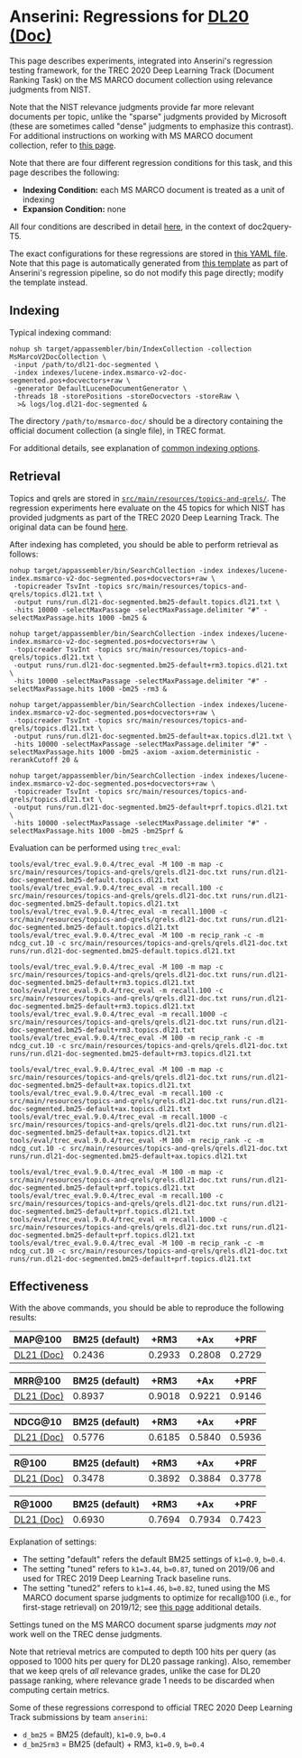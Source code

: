 # Anserini: Regressions for [DL20 (Doc)](https://trec.nist.gov/data/deep2020.html)

This page describes experiments, integrated into Anserini's regression testing framework, for the TREC 2020 Deep Learning Track (Document Ranking Task) on the MS MARCO document collection using relevance judgments from NIST.

Note that the NIST relevance judgments provide far more relevant documents per topic, unlike the "sparse" judgments provided by Microsoft (these are sometimes called "dense" judgments to emphasize this contrast).
For additional instructions on working with MS MARCO document collection, refer to [this page](experiments-msmarco-doc.md).

Note that there are four different regression conditions for this task, and this page describes the following:

+ **Indexing Condition:** each MS MARCO document is treated as a unit of indexing
+ **Expansion Condition:** none

All four conditions are described in detail [here](https://github.com/castorini/docTTTTTquery#reproducing-ms-marco-document-ranking-results-with-anserini), in the context of doc2query-T5.

The exact configurations for these regressions are stored in [this YAML file](../src/main/resources/regression/dl20-doc.yaml).
Note that this page is automatically generated from [this template](../src/main/resources/docgen/templates/dl20-doc.template) as part of Anserini's regression pipeline, so do not modify this page directly; modify the template instead.

## Indexing

Typical indexing command:

```
nohup sh target/appassembler/bin/IndexCollection -collection MsMarcoV2DocCollection \
 -input /path/to/dl21-doc-segmented \
 -index indexes/lucene-index.msmarco-v2-doc-segmented.pos+docvectors+raw \
 -generator DefaultLuceneDocumentGenerator \
 -threads 18 -storePositions -storeDocvectors -storeRaw \
  >& logs/log.dl21-doc-segmented &
```

The directory `/path/to/msmarco-doc/` should be a directory containing the official document collection (a single file), in TREC format.

For additional details, see explanation of [common indexing options](common-indexing-options.md).

## Retrieval

Topics and qrels are stored in [`src/main/resources/topics-and-qrels/`](../src/main/resources/topics-and-qrels/).
The regression experiments here evaluate on the 45 topics for which NIST has provided judgments as part of the TREC 2020 Deep Learning Track.
The original data can be found [here](https://trec.nist.gov/data/deep2020.html).

After indexing has completed, you should be able to perform retrieval as follows:

```
nohup target/appassembler/bin/SearchCollection -index indexes/lucene-index.msmarco-v2-doc-segmented.pos+docvectors+raw \
 -topicreader TsvInt -topics src/main/resources/topics-and-qrels/topics.dl21.txt \
 -output runs/run.dl21-doc-segmented.bm25-default.topics.dl21.txt \
 -hits 10000 -selectMaxPassage -selectMaxPassage.delimiter "#" -selectMaxPassage.hits 1000 -bm25 &

nohup target/appassembler/bin/SearchCollection -index indexes/lucene-index.msmarco-v2-doc-segmented.pos+docvectors+raw \
 -topicreader TsvInt -topics src/main/resources/topics-and-qrels/topics.dl21.txt \
 -output runs/run.dl21-doc-segmented.bm25-default+rm3.topics.dl21.txt \
 -hits 10000 -selectMaxPassage -selectMaxPassage.delimiter "#" -selectMaxPassage.hits 1000 -bm25 -rm3 &

nohup target/appassembler/bin/SearchCollection -index indexes/lucene-index.msmarco-v2-doc-segmented.pos+docvectors+raw \
 -topicreader TsvInt -topics src/main/resources/topics-and-qrels/topics.dl21.txt \
 -output runs/run.dl21-doc-segmented.bm25-default+ax.topics.dl21.txt \
 -hits 10000 -selectMaxPassage -selectMaxPassage.delimiter "#" -selectMaxPassage.hits 1000 -bm25 -axiom -axiom.deterministic -rerankCutoff 20 &

nohup target/appassembler/bin/SearchCollection -index indexes/lucene-index.msmarco-v2-doc-segmented.pos+docvectors+raw \
 -topicreader TsvInt -topics src/main/resources/topics-and-qrels/topics.dl21.txt \
 -output runs/run.dl21-doc-segmented.bm25-default+prf.topics.dl21.txt \
 -hits 10000 -selectMaxPassage -selectMaxPassage.delimiter "#" -selectMaxPassage.hits 1000 -bm25 -bm25prf &
```

Evaluation can be performed using `trec_eval`:

```
tools/eval/trec_eval.9.0.4/trec_eval -M 100 -m map -c src/main/resources/topics-and-qrels/qrels.dl21-doc.txt runs/run.dl21-doc-segmented.bm25-default.topics.dl21.txt
tools/eval/trec_eval.9.0.4/trec_eval -m recall.100 -c src/main/resources/topics-and-qrels/qrels.dl21-doc.txt runs/run.dl21-doc-segmented.bm25-default.topics.dl21.txt
tools/eval/trec_eval.9.0.4/trec_eval -m recall.1000 -c src/main/resources/topics-and-qrels/qrels.dl21-doc.txt runs/run.dl21-doc-segmented.bm25-default.topics.dl21.txt
tools/eval/trec_eval.9.0.4/trec_eval -M 100 -m recip_rank -c -m ndcg_cut.10 -c src/main/resources/topics-and-qrels/qrels.dl21-doc.txt runs/run.dl21-doc-segmented.bm25-default.topics.dl21.txt

tools/eval/trec_eval.9.0.4/trec_eval -M 100 -m map -c src/main/resources/topics-and-qrels/qrels.dl21-doc.txt runs/run.dl21-doc-segmented.bm25-default+rm3.topics.dl21.txt
tools/eval/trec_eval.9.0.4/trec_eval -m recall.100 -c src/main/resources/topics-and-qrels/qrels.dl21-doc.txt runs/run.dl21-doc-segmented.bm25-default+rm3.topics.dl21.txt
tools/eval/trec_eval.9.0.4/trec_eval -m recall.1000 -c src/main/resources/topics-and-qrels/qrels.dl21-doc.txt runs/run.dl21-doc-segmented.bm25-default+rm3.topics.dl21.txt
tools/eval/trec_eval.9.0.4/trec_eval -M 100 -m recip_rank -c -m ndcg_cut.10 -c src/main/resources/topics-and-qrels/qrels.dl21-doc.txt runs/run.dl21-doc-segmented.bm25-default+rm3.topics.dl21.txt

tools/eval/trec_eval.9.0.4/trec_eval -M 100 -m map -c src/main/resources/topics-and-qrels/qrels.dl21-doc.txt runs/run.dl21-doc-segmented.bm25-default+ax.topics.dl21.txt
tools/eval/trec_eval.9.0.4/trec_eval -m recall.100 -c src/main/resources/topics-and-qrels/qrels.dl21-doc.txt runs/run.dl21-doc-segmented.bm25-default+ax.topics.dl21.txt
tools/eval/trec_eval.9.0.4/trec_eval -m recall.1000 -c src/main/resources/topics-and-qrels/qrels.dl21-doc.txt runs/run.dl21-doc-segmented.bm25-default+ax.topics.dl21.txt
tools/eval/trec_eval.9.0.4/trec_eval -M 100 -m recip_rank -c -m ndcg_cut.10 -c src/main/resources/topics-and-qrels/qrels.dl21-doc.txt runs/run.dl21-doc-segmented.bm25-default+ax.topics.dl21.txt

tools/eval/trec_eval.9.0.4/trec_eval -M 100 -m map -c src/main/resources/topics-and-qrels/qrels.dl21-doc.txt runs/run.dl21-doc-segmented.bm25-default+prf.topics.dl21.txt
tools/eval/trec_eval.9.0.4/trec_eval -m recall.100 -c src/main/resources/topics-and-qrels/qrels.dl21-doc.txt runs/run.dl21-doc-segmented.bm25-default+prf.topics.dl21.txt
tools/eval/trec_eval.9.0.4/trec_eval -m recall.1000 -c src/main/resources/topics-and-qrels/qrels.dl21-doc.txt runs/run.dl21-doc-segmented.bm25-default+prf.topics.dl21.txt
tools/eval/trec_eval.9.0.4/trec_eval -M 100 -m recip_rank -c -m ndcg_cut.10 -c src/main/resources/topics-and-qrels/qrels.dl21-doc.txt runs/run.dl21-doc-segmented.bm25-default+prf.topics.dl21.txt
```

## Effectiveness

With the above commands, you should be able to reproduce the following results:

MAP@100                                 | BM25 (default)| +RM3      | +Ax       | +PRF      |
:---------------------------------------|-----------|-----------|-----------|-----------|
[DL21 (Doc)](https://microsoft.github.io/msmarco/TREC-Deep-Learning)| 0.2436    | 0.2933    | 0.2808    | 0.2729    |


MRR@100                                 | BM25 (default)| +RM3      | +Ax       | +PRF      |
:---------------------------------------|-----------|-----------|-----------|-----------|
[DL21 (Doc)](https://microsoft.github.io/msmarco/TREC-Deep-Learning)| 0.8937    | 0.9018    | 0.9221    | 0.9146    |


NDCG@10                                 | BM25 (default)| +RM3      | +Ax       | +PRF      |
:---------------------------------------|-----------|-----------|-----------|-----------|
[DL21 (Doc)](https://microsoft.github.io/msmarco/TREC-Deep-Learning)| 0.5776    | 0.6185    | 0.5840    | 0.5936    |


R@100                                   | BM25 (default)| +RM3      | +Ax       | +PRF      |
:---------------------------------------|-----------|-----------|-----------|-----------|
[DL21 (Doc)](https://microsoft.github.io/msmarco/TREC-Deep-Learning)| 0.3478    | 0.3892    | 0.3884    | 0.3778    |


R@1000                                  | BM25 (default)| +RM3      | +Ax       | +PRF      |
:---------------------------------------|-----------|-----------|-----------|-----------|
[DL21 (Doc)](https://microsoft.github.io/msmarco/TREC-Deep-Learning)| 0.6930    | 0.7694    | 0.7934    | 0.7423    |

Explanation of settings:

+ The setting "default" refers the default BM25 settings of `k1=0.9`, `b=0.4`.
+ The setting "tuned" refers to `k1=3.44`, `b=0.87`, tuned on 2019/06 and used for TREC 2019 Deep Learning Track baseline runs.
+ The setting "tuned2" refers to `k1=4.46`, `b=0.82`, tuned using the MS MARCO document sparse judgments to optimize for recall@100 (i.e., for first-stage retrieval) on 2019/12; see [this page](experiments-msmarco-doc.md) additional details.

Settings tuned on the MS MARCO document sparse judgments _may not_ work well on the TREC dense judgments.

Note that retrieval metrics are computed to depth 100 hits per query (as opposed to 1000 hits per query for DL20 passage ranking).
Also, remember that we keep qrels of _all_ relevance grades, unlike the case for DL20 passage ranking, where relevance grade 1 needs to be discarded when computing certain metrics.

Some of these regressions correspond to official TREC 2020 Deep Learning Track submissions by team `anserini`:

+ `d_bm25` = BM25 (default), `k1=0.9`, `b=0.4`
+ `d_bm25rm3` = BM25 (default) + RM3, `k1=0.9`, `b=0.4`
